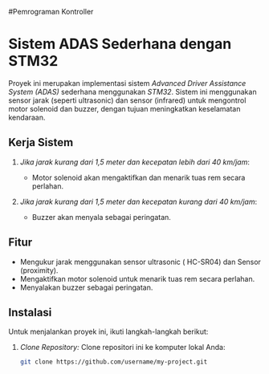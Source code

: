 #Pemrograman Kontroller
# Sistem ADAS Sederhana dengan STM32

Proyek ini merupakan implementasi sistem *Advanced Driver Assistance System (ADAS)* sederhana menggunakan *STM32*. Sistem ini menggunakan sensor jarak (seperti ultrasonic) dan sensor (infrared) untuk mengontrol motor solenoid dan buzzer, dengan tujuan meningkatkan keselamatan kendaraan.

## Kerja Sistem
1. *Jika jarak kurang dari 1,5 meter dan kecepatan lebih dari 40 km/jam*: 
   - Motor solenoid akan mengaktifkan dan menarik tuas rem secara perlahan.
   
2. *Jika jarak kurang dari 1,5 meter dan kecepatan kurang dari 40 km/jam*: 
   - Buzzer akan menyala sebagai peringatan.

## Fitur
- Mengukur jarak menggunakan sensor ultrasonic ( HC-SR04) dan Sensor (proximity).
- Mengaktifkan motor solenoid untuk menarik tuas rem secara perlahan.
- Menyalakan buzzer sebagai peringatan.

## Instalasi

Untuk menjalankan proyek ini, ikuti langkah-langkah berikut:

1. *Clone Repository:*
   Clone repositori ini ke komputer lokal Anda:
   ```bash
   git clone https://github.com/username/my-project.git
